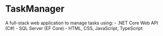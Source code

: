 # TaskManager
A full-stack web application to manage tasks using: - .NET Core Web API (C#) - SQL Server (EF Core) - HTML, CSS, JavaScript, TypeScript
